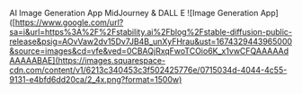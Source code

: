 AI Image Generation App  MidJourney & DALL E
![Image Generation App]([https://www.google.com/url?sa=i&url=https%3A%2F%2Fstability.ai%2Fblog%2Fstable-diffusion-public-release&psig=AOvVaw2dv15Dv7JB4B_unXyFHrau&ust=1674329443965000&source=images&cd=vfe&ved=0CBAQjRxqFwoTCOio6K_x1vwCFQAAAAAdAAAAABAE](https://images.squarespace-cdn.com/content/v1/6213c340453c3f502425776e/0715034d-4044-4c55-9131-e4bfd6dd20ca/2_4x.png?format=1500w)
